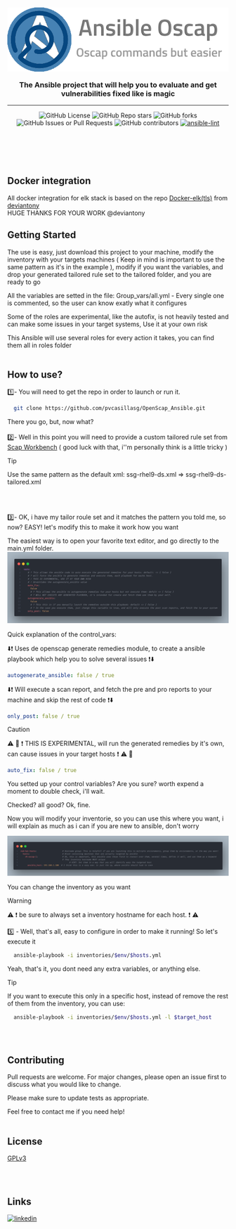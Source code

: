 <div style="text-align: center">
<h3 align="center" dir="auto" class="heading-element" ><img src=imgs/logo.png align="center" >  </br></br>
  The Ansible project that will help you to evaluate and get vulnerabilities fixed like is magic
</h3>
  <hr>
</div>
<div align="center">

![GitHub License](https://img.shields.io/github/license/pvcasillasg/OpenScap_Ansible)
![GitHub Repo stars](https://img.shields.io/github/stars/pvcasillasg/OpenScap_Ansible)
![GitHub forks](https://img.shields.io/github/forks/pvcasillasg/OpenScap_Ansible)
![GitHub Issues or Pull Requests](https://img.shields.io/github/issues/pvcasillasg/OpenScap_Ansible)
![GitHub contributors](https://img.shields.io/github/contributors/pvcasillasg/OpenScap_Ansible)
[![ansible-lint](https://github.com/pvcasillasg/OpenScap_Ansible/actions/workflows/ansible-lint.yml/badge.svg)](https://github.com/pvcasillasg/OpenScap_Ansible/actions/workflows/ansible-lint.yml)

</div>
</br></br></br></br>

## Docker integration

All docker integration for elk stack is based on the repo [Docker-elk(tls)](https://github.com/deviantony/docker-elk/tree/tls) from [deviantony](https://github.com/deviantony)  
HUGE THANKS FOR YOUR WORK @deviantony

## Getting Started

The use is easy, just download this project to your machine, modify the inventory with your targets machines ( Keep in mind is important to use the same pattern as it's in the example ), modify if you want the variables, and drop your generated tailored rule set to the tailored folder, and you are ready to go

All the variables are setted in the file: Group_vars/all.yml - Every single one is commented, so the user can know exatly what it configures

Some of the roles are experimental, like the autofix, is not heavily tested and can make some issues in your target systems, Use it at your own risk

This Ansible will use several roles for every action it takes, you can find them all in roles folder
</br>
</br>

## How to use?

:one:- You will need to get the repo in order to launch or run it.

```bash
  git clone https://github.com/pvcasillasg/OpenScap_Ansible.git
```

There you go, but, now what?
</br>
</br>
:two:- Well in this point you will need to provide a custom tailored rule set from [Scap Workbench](https://www.open-scap.org/tools/scap-workbench/) ( good luck with that, i''m personally think is a little tricky )

> [!TIP]
> Use the same pattern as the default xml: ssg-rhel9-ds.xml => ssg-rhel9-ds-tailored.xml

</br>
</br>

:three:- OK, i have my tailor roule set and it matches the pattern you told me, so now?
EASY! let's modify this to make it work how you want

The easiest way is to open your favorite text editor, and go directly to the main.yml folder.
![Control Vars Snippet](imgs/control_vars.png)

Quick explanation of the control_vars:

:arrow_down::heavy_exclamation_mark: Uses de openscap generate remedies module, to create a ansible playbook which help you to solve several issues :heavy_exclamation_mark::arrow_down:

```yaml
autogenerate_ansible: false / true
```

:arrow_down::heavy_exclamation_mark: Will execute a scan report, and fetch the pre and pro reports to your machine and skip the rest of code :heavy_exclamation_mark::arrow_down:

```yaml
only_post: false / true
```

> [!CAUTION]
> :warning: :construction: :heavy_exclamation_mark: THIS IS EXPERIMENTAL, will run the generated remedies by it's own, can cause issues in your target hosts :heavy_exclamation_mark: :warning: :construction:

```yaml
auto_fix: false / true
```

You setted up your control variables? Are you sure? worth expend a moment to double check, i'll wait.

Checked? all good? Ok, fine.

Now you will modify your inventorie, so you can use this where you want, i will explain as much as i can if you are new to ansible, don't worry

![Inventory snippet](imgs/inventory.png)

You can change the inventory as you want

> [!WARNING]
> :warning: :heavy_exclamation_mark: be sure to always set a inventory hostname for each host. :heavy_exclamation_mark: :warning:

:five: - Well, that's all, easy to configure in order to make it running!
So let's execute it

```bash
  ansible-playbook -i inventories/$env/$hosts.yml
```

Yeah, that's it, you dont need any extra variables, or anything else.

> [!TIP]
> If you want to execute this only in a specific host, instead of remove the rest of them from the inventory, you can use:

```bash
  ansible-playbook -i inventories/$env/$hosts.yml -l $target_host
```

</br></br>

## Contributing

Pull requests are welcome. For major changes, please open an issue first
to discuss what you would like to change.

Please make sure to update tests as appropriate.

Feel free to contact me if you need help!
</br></br>

## License

[GPLv3](https://choosealicense.com/licenses/gpl-3.0/)

</br></br>

## Links

[![linkedin](https://img.shields.io/badge/linkedin-0A66C2?style=for-the-badge&logo=linkedin&logoColor=white)](https://www.linkedin.com/in/pablovcasillas/)
